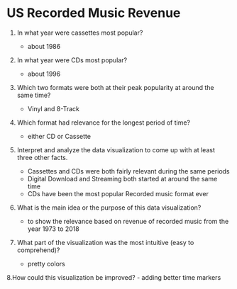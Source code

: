 # US Recorded Music Revenue

1. In what year were cassettes most popular?
    - about 1986

2. In what year were CDs most popular?
    - about 1996

3. Which two formats were both at their peak popularity at around the same time?
    - Vinyl and 8-Track

4. Which format had relevance for the longest period of time?
    - either CD or Cassette

5. Interpret and analyze the data visualization to come up with at least three other facts.
    - Cassettes and CDs were both fairly relevant during the same periods
    - Digital Download and Streaming both started at around the same time
    - CDs have been the most popular Recorded music format ever

6. What is the main idea or the purpose of this data visualization?
    - to show the relevance based on revenue of recorded music from the year 1973 to 2018

7. What part of the visualization was the most intuitive (easy to comprehend)?
    - pretty colors

 8.How could this visualization be improved? 
    - adding better time markers 
